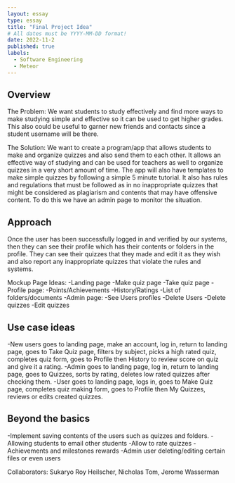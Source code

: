 ```yaml
---
layout: essay
type: essay
title: "Final Project Idea"
# All dates must be YYYY-MM-DD format!
date: 2022-11-2
published: true
labels:
  - Software Engineering
  - Meteor
---
```


## Overview
The Problem: We want students to study effectively and find more ways to make studying simple and effective so it can be used to get higher grades. This also could be useful to garner new friends and contacts since a student username will be there.

The Solution: We want to create a program/app that allows students to make and organize quizzes and also send them to each other. It allows an effective way of studying and can be used for teachers as well to organize quizzes in a very short amount of time. The app will also have templates to make simple quizzes by following a simple 5 minute tutorial. It also has rules and regulations that must be followed as in no inappropriate quizzes that might be considered as plagiarism and contents that may have offensive content. To do this we have an admin page to monitor the situation.

## Approach
Once the user has been successfully logged in and verified by our systems, then they can see their profile which has their contents or folders in the profile. They can see their quizzes that they made and edit it as they wish and also report any inappropriate quizzes that violate the rules and systems.

Mockup Page Ideas:
-Landing page
-Make quiz page
-Take quiz page
-Profile page:
  -Points/Achievements
  -History/Ratings
  -List of folders/documents
-Admin page:
  -See Users profiles
  -Delete Users
  -Delete quizzes
  -Edit quizzes

## Use case ideas
-New users goes to landing page, make an account, log in, return to landing page, goes to Take Quiz page, filters by subject, picks a high rated quiz, completes quiz form, goes to Profile then History to review score on quiz and give it a rating.
-Admin goes to landing page, log in, return to landing page, goes to Quizzes, sorts by rating, deletes low rated quizzes after checking them.
-User goes to landing page, logs in, goes to Make Quiz page, completes quiz making form, goes to Profile then My Quizzes, reviews or edits created quizzes.

## Beyond the basics
-Implement saving contents of the users such as quizzes and folders.
-Allowing students to email other students
-Allow to rate quizzes
-Achievements and milestones rewards
-Admin user deleting/editing certain files or even users

Collaborators: Sukaryo Roy Heilscher, Nicholas Tom, Jerome Wasserman
